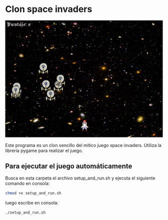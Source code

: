 # Clon space invaders

![Flujo del programa](https://raw.githubusercontent.com/Kaziuz/proyectos-python/main/10.clon-space-invaders/captura-juego.png)

Este programa es un clon sencillo del mítico juego space invaders. Utiliza la librería pygame para realizar el juego.

## Para ejecutar el juego automáticamente

Busca en esta carpeta el archivo setup_and_run.sh y ejecuta el siguiente comando en consola:

```sh
chmod +x setup_and_run.sh
```

luego escribe en consola:

```sh
./setup_and_run.sh
```